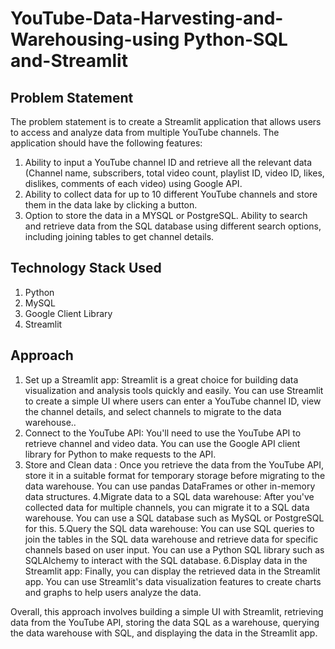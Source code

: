 # YouTube-Data-Harvesting-and-Warehousing-using Python-SQL and-Streamlit

## Problem Statement 
The problem statement is to create a Streamlit application that allows users to access and analyze data from multiple YouTube channels. The application should have the following features:
  1) Ability to input a YouTube channel ID and retrieve all the relevant data (Channel name, subscribers, total video count, playlist ID, video ID, likes, dislikes, comments of each video) using Google API.
 2) Ability to collect data for up to 10 different YouTube channels and store them in the data lake by clicking a button.
 3) Option to store the data in a MYSQL or PostgreSQL.
Ability to search and retrieve data from the SQL database using different search options, including joining tables to get channel details.

## Technology Stack Used
1. Python
2. MySQL
3. Google Client Library 
4. Streamlit

## Approach

1. Set up a Streamlit app: Streamlit is a great choice for building data visualization and analysis tools quickly and easily. You can use Streamlit to create a simple UI where users can enter a YouTube channel ID, view the channel details, and select channels to migrate to the data warehouse..
2. Connect to the YouTube API: You'll need to use the YouTube API to retrieve channel and video data. You can use the Google API client library for Python to make requests to the API. 
3. Store and Clean data : Once you retrieve the data from the YouTube API, store it in a suitable format for temporary storage before migrating to the data warehouse. You can use pandas DataFrames or other in-memory data structures.
4.Migrate data to a SQL data warehouse: After you've collected data for multiple channels, you can migrate it to a SQL data warehouse. You can use a SQL database such as MySQL or PostgreSQL for this.
5.Query the SQL data warehouse: You can use SQL queries to join the tables in the SQL data warehouse and retrieve data for specific channels based on user input. You can use a Python SQL library such as SQLAlchemy to interact with the SQL database.
6.Display data in the Streamlit app: Finally, you can display the retrieved data in the Streamlit app. You can use Streamlit's data visualization features to create charts and graphs to help users analyze the data.

Overall, this approach involves building a simple UI with Streamlit, retrieving data from the YouTube API, storing the data SQL as a warehouse, querying the data warehouse with SQL, and displaying the data in the Streamlit app.
